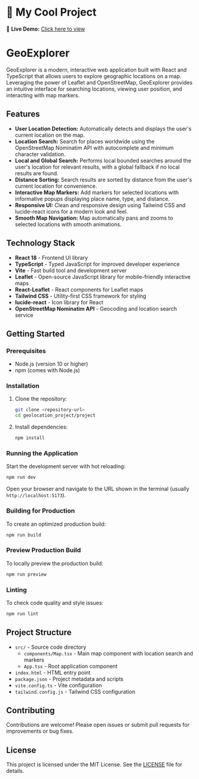 # 🚀 My Cool Project

🔗 **Live Demo:** [Click here to view](https://geo-location-app-tau.vercel.app/)

# GeoExplorer

GeoExplorer is a modern, interactive web application built with React and TypeScript that allows users to explore geographic locations on a map. Leveraging the power of Leaflet and OpenStreetMap, GeoExplorer provides an intuitive interface for searching locations, viewing user position, and interacting with map markers.

## Features

- **User Location Detection:** Automatically detects and displays the user's current location on the map.
- **Location Search:** Search for places worldwide using the OpenStreetMap Nominatim API with autocomplete and minimum character validation.
- **Local and Global Search:** Performs local bounded searches around the user's location for relevant results, with a global fallback if no local results are found.
- **Distance Sorting:** Search results are sorted by distance from the user's current location for convenience.
- **Interactive Map Markers:** Add markers for selected locations with informative popups displaying place name, type, and distance.
- **Responsive UI:** Clean and responsive design using Tailwind CSS and lucide-react icons for a modern look and feel.
- **Smooth Map Navigation:** Map automatically pans and zooms to selected locations with smooth animations.

## Technology Stack

- **React 18** - Frontend UI library
- **TypeScript** - Typed JavaScript for improved developer experience
- **Vite** - Fast build tool and development server
- **Leaflet** - Open-source JavaScript library for mobile-friendly interactive maps
- **React-Leaflet** - React components for Leaflet maps
- **Tailwind CSS** - Utility-first CSS framework for styling
- **lucide-react** - Icon library for React
- **OpenStreetMap Nominatim API** - Geocoding and location search service

## Getting Started

### Prerequisites

- Node.js (version 10 or higher)
- npm (comes with Node.js)

### Installation

1. Clone the repository:

   ```bash
   git clone <repository-url>
   cd geolocation_project/project
   ```

2. Install dependencies:

   ```bash
   npm install
   ```

### Running the Application

Start the development server with hot reloading:

```bash
npm run dev
```

Open your browser and navigate to the URL shown in the terminal (usually `http://localhost:5173`).

### Building for Production

To create an optimized production build:

```bash
npm run build
```

### Preview Production Build

To locally preview the production build:

```bash
npm run preview
```

### Linting

To check code quality and style issues:

```bash
npm run lint
```

## Project Structure

- `src/` - Source code directory
  - `components/Map.tsx` - Main map component with location search and markers
  - `App.tsx` - Root application component
- `index.html` - HTML entry point
- `package.json` - Project metadata and scripts
- `vite.config.ts` - Vite configuration
- `tailwind.config.js` - Tailwind CSS configuration

## Contributing

Contributions are welcome! Please open issues or submit pull requests for improvements or bug fixes.

## License

This project is licensed under the MIT License. See the [LICENSE](LICENSE) file for details.
